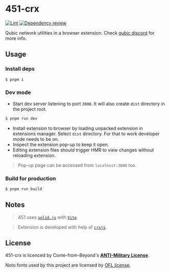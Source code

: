 # 451-crx

[![Lint](https://github.com/computor-tools/451-crx/actions/workflows/lint.yml/badge.svg)](https://github.com/computor-tools/451-crx/actions/workflows/lint.yml)
[![Dependency review](https://github.com/computor-tools/451-crx/actions/workflows/dependency-review.yml/badge.svg)](https://github.com/computor-tools/451-crx/actions/workflows/dependency-review.yml)


Qubic network utilities in a browser extension. Check [qubic discord](http://discord.gg/2vDMR8m) for more info.

## Usage

### Install deps

```bash
$ pnpm i
```

### Dev mode

* Start dev server listening to port `3000`. It will also create `dist` directory in the project root.
```bash
$ pnpm run dev
```
* Install extension to browser by loading unpacked extension in extensions manager. Select `dist` directory.
For that to work developer mode needs to be on.
* Inspect the extension pop-up to keep it open.
* Editing extension files should trigger HMR to view changes without reloading extension.

> Pop-up page can be accessed from `localhost:3000` too.

### Build for production

```bash
$ pnpm run build
```

## Notes
> 451 uses [`solid.js`](https://solidjs.com) with [`Vite`](https://vitejs.dev/).


> Extension is developed with help of [`crxjs`](https://crxjs.dev/vite-plugin).


## License

451-crx is licenced by Come-from-Beyond's [**ANTI-Military License**](LICENSE).

Noto fonts used by this project are licensed by [OFL license](public/fonts/Noto/OFL.txt).
